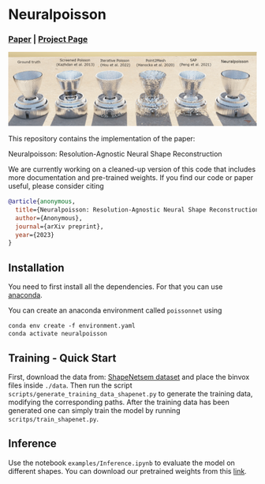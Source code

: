 # Neuralpoisson

### [**Paper**]() | [**Project Page**]()

![](./media/fcf9e348c54012082296d88107d065f6_250K.png)

This repository contains the implementation of the paper:

Neuralpoisson: Resolution-Agnostic Neural Shape Reconstruction

We are currently working on a cleaned-up version of this code that includes more documentation and pre-trained weights. If you find our code or paper useful, please consider citing
```bibtex
@article{anonymous,
  title={Neuralpoisson: Resolution-Agnostic Neural Shape Reconstruction},
  author={Anonymous},
  journal={arXiv preprint},
  year={2023}
}
```


## Installation

You need to first install all the dependencies. For that you can use [anaconda](https://www.anaconda.com/). 

You can create an anaconda environment called `poissonnet` using
```
conda env create -f environment.yaml
conda activate neuralpoisson
```

## Training - Quick Start

First, download the data from: [ShapeNetsem dataset](https://shapenet.org/download/shapenetsem) and place the binvox files inside `./data`. Then run the script `scripts/generate_training_data_shapenet.py` to generate the training data, modifying the corresponding paths. After the training data has been generated one can simply train the model by running `scritps/train_shapenet.py`.

## Inference

Use the notebook `examples/Inference.ipynb` to evaluate the model on different shapes. You can download our pretrained weights from this [link](https://drive.google.com/drive/folders/1mJqQeDr0lkieeYQdT2WNTBTHgtSdIEa-?usp=sharing).
